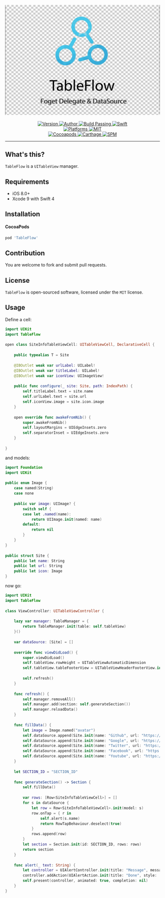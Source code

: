 <p align="center">
  <img src="./Assets/TableFlow.jpg" alt="TableFlow"><br/>
  <br/><a href="https://cocoapods.org/pods/TableFlow">
  <img alt="Version" src="https://img.shields.io/badge/version-1.0.1-brightgreen.svg">
  <img alt="Author" src="https://img.shields.io/badge/author-Meniny-blue.svg">
  <img alt="Build Passing" src="https://img.shields.io/badge/build-passing-brightgreen.svg">
  <img alt="Swift" src="https://img.shields.io/badge/swift-4.0%2B-orange.svg">
  <br/>
  <img alt="Platforms" src="https://img.shields.io/badge/platform-iOS-lightgrey.svg">
  <img alt="MIT" src="https://img.shields.io/badge/license-MIT-blue.svg">
  <br/>
  <img alt="Cocoapods" src="https://img.shields.io/badge/cocoapods-compatible-brightgreen.svg">
  <img alt="Carthage" src="https://img.shields.io/badge/carthage-working%20on-red.svg">
  <img alt="SPM" src="https://img.shields.io/badge/swift%20package%20manager-working%20on-red.svg">
  </a>
</p>

***

## What's this?

`TableFlow` is a `UITableView` manager.

## Requirements

* iOS 8.0+
* Xcode 9 with Swift 4

## Installation

#### CocoaPods

```ruby
pod 'TableFlow'
```

## Contribution

You are welcome to fork and submit pull requests.

## License

`TableFlow` is open-sourced software, licensed under the `MIT` license.

## Usage

Define a cell:

```swift
import UIKit
import TableFlow

open class SiteInfoTableViewCell: UITableViewCell, DeclarativeCell {

    public typealias T = Site
    
    @IBOutlet weak var urlLabel: UILabel!
    @IBOutlet weak var titleLabel: UILabel!
    @IBOutlet weak var iconView: UIImageView!
    
    public func configure(_ site: Site, path: IndexPath) {
        self.titleLabel.text = site.name
        self.urlLabel.text = site.url
        self.iconView.image = site.icon.image
    }
    
    open override func awakeFromNib() {
        super.awakeFromNib()
        self.layoutMargins = UIEdgeInsets.zero
        self.separatorInset = UIEdgeInsets.zero
    }
    
}
```

and models:

```swift
import Foundation
import UIKit

public enum Image {
    case named(String)
    case none
    
    public var image: UIImage? {
        switch self {
        case let .named(name):
            return UIImage.init(named: name)
        default:
            return nil
        }
    }
}

public struct Site {
    public let name: String
    public let url: String
    public let icon: Image
}
```

now go:

```swift
import UIKit
import TableFlow

class ViewController: UITableViewController {

    lazy var manager: TableManager = {
        return TableManager.init(table: self.tableView)
    }()
    
    var dataSource: [Site] = []
    
    override func viewDidLoad() {
        super.viewDidLoad()
        self.tableView.rowHeight = UITableViewAutomaticDimension
        self.tableView.tableFooterView = UITableViewHeaderFooterView.init()
        
        self.refresh()
    }

    func refresh() {
        self.manager.removeAll()
        self.manager.add(section: self.generateSection())
        self.manager.reloadData()
    }
    
    func fillData() {
        let image = Image.named("avatar")
        self.dataSource.append(Site.init(name: "Github", url: "https://github.com", icon: image))
        self.dataSource.append(Site.init(name: "Google", url: "https://google.com", icon: image))
        self.dataSource.append(Site.init(name: "Twitter", url: "https://twitter.com", icon: image))
        self.dataSource.append(Site.init(name: "Facebook", url: "https://facebook.com", icon: image))
        self.dataSource.append(Site.init(name: "Youtube", url: "https://youtube.com", icon: image))
    }
    
    let SECTION_ID = "SECTION_ID"
    
    func generateSection() -> Section {
        self.fillData()
        
        var rows: [Row<SiteInfoTableViewCell>] = []
        for s in dataSource {
            let row = Row<SiteInfoTableViewCell>.init(model: s)
            row.onTap = { r in
                self.alert(s.name)
                return RowTapBehaviour.deselect(true)
            }
            rows.append(row)
        }
        let section = Section.init(id: SECTION_ID, rows: rows)
        return section
    }
    
    func alert(_ text: String) {
        let controller = UIAlertController.init(title: "Message", message: text, preferredStyle: .alert)
        controller.addAction(UIAlertAction.init(title: "Done", style: .cancel, handler: nil))
        self.present(controller, animated: true, completion: nil)
    }
}
```
